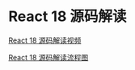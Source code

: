 # React 18 源码解读
[React 18 源码解读视频](https://www.bilibili.com/video/BV15wNWetE2W)

[React 18 源码解读流程图](https://wcn5xvjyhfg5.feishu.cn/wiki/J6W3wu1dUiJWrrkgmRTcNvrxnIb)
